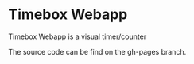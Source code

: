 # Timebox Webapp

Timebox Webapp is a visual timer/counter

The source code can be find on the gh-pages branch.